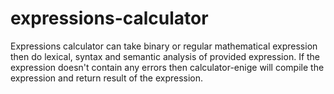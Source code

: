 # expressions-calculator
Expressions calculator can take binary or regular mathematical expression then do lexical, syntax and semantic analysis of provided expression. If the expression doesn't contain any errors then calculator-enige will compile the expression and return result of the expression.
